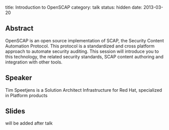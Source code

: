 title: Introduction to OpenSCAP 
category: talk
status: hidden
date: 2013-03-20

Abstract
---------

OpenSCAP is an open source implementation of SCAP, the Security Content
Automation Protocol.
This protocol is a standardized and cross platform approach to automate
security auditing.
This session will introduce you to this technology, the related security
standards, SCAP content authoring and integration with other tools.

Speaker
-------

Tim Speetjens is a Solution Architect Infrastructure for Red Hat, specialized
in Platform products

Slides
------
will be added after talk
